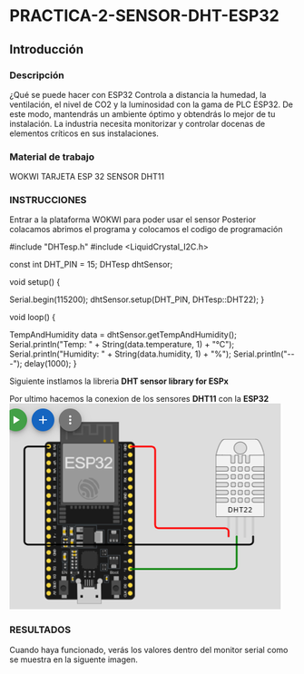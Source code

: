 # PRACTICA-2-SENSOR-DHT-ESP32
## Introducción 
### Descripción 
¿Qué se puede hacer con ESP32
Controla a distancia la humedad, la ventilación, el nivel de CO2 y la luminosidad con la gama de PLC ESP32. De este modo, mantendrás un ambiente óptimo y obtendrás lo mejor de tu instalación. La industria necesita monitorizar y controlar docenas de elementos críticos en sus instalaciones.

### Material de trabajo 
WOKWI
TARJETA ESP 32
SENSOR DHT11

### INSTRUCCIONES 
Entrar a la plataforma WOKWI para poder usar el sensor
Posterior colacamos abrimos el programa y colocamos el codigo de programación 

#include "DHTesp.h"
#include <LiquidCrystal_I2C.h>

const int DHT_PIN = 15;
DHTesp dhtSensor;


void setup() {

  Serial.begin(115200);
  dhtSensor.setup(DHT_PIN, DHTesp::DHT22);
}

void loop() {

  TempAndHumidity  data = dhtSensor.getTempAndHumidity();
  Serial.println("Temp: " + String(data.temperature, 1) + "°C");
  Serial.println("Humidity: " + String(data.humidity, 1) + "%");
  Serial.println("---");
  delay(1000);
}

Siguiente instlamos la libreria **DHT sensor library for ESPx**

Por ultimo hacemos la conexion de los sensores **DHT11** con la **ESP32**
![](https://github.com/RobertoPalacios17/PRACTICA-2-SENSOR-DHT-/blob/main/sensor.png)

### RESULTADOS
Cuando haya funcionado, verás los valores dentro del monitor serial como se muestra en la siguente imagen.
